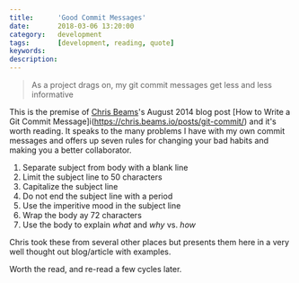 ```yaml
---
title: 		'Good Commit Messages'
date: 		2018-03-06 13:20:00
category:	development
tags: 		[development, reading, quote]
keywords:
description:
---
```

> As a project drags on, my git commit messages get less and less informative

This is the premise of [Chris Beams](http://chris.beams.io)'s August 2014 blog post [How to Write a Git Commit Message]i(https://chris.beams.io/posts/git-commit/) and it's worth reading. It speaks to the many problems I have with my own commit messages and offers up seven rules for changing your bad habits and making you a better collaborator.

1. Separate subject from body with a blank line
2. Limit the subject line to 50 characters
3. Capitalize the subject line
4. Do not end the subject line with a period
5. Use the imperitive mood in the subject line
6. Wrap the body ay 72 characters
7. Use the body to explain *what* and *why* vs. *how*

Chris took these from several other places but presents them here in a very well thought out blog/article with examples.

Worth the read, and re-read a few cycles later.


